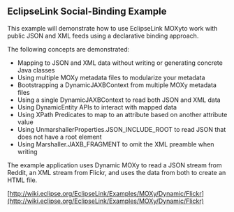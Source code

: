 EclipseLink Social-Binding Example
---------------------------------------

This example will demonstrate how to use EclipseLink MOXyto work with public JSON and XML feeds using a declarative binding approach. 

The following concepts are demonstrated:

* Mapping to JSON and XML data without writing or generating concrete Java classes
* Using multiple MOXy metadata files to modularize your metadata
* Bootstrapping a DynamicJAXBContext from multiple MOXy metadata files
* Using a single DynamicJAXBContext to read both JSON and XML data
* Using DynamicEntity APIs to interact with mapped data
* Using XPath Predicates to map to an attribute based on another attribute value
* Using UnmarshallerProperties.JSON_INCLUDE_ROOT to read JSON that does not have a root element
* Using Marshaller.JAXB_FRAGMENT to omit the XML preamble when writing

The example application uses Dynamic MOXy to read a JSON stream from Reddit, an XML stream from Flickr, and uses the data from both to create an HTML file.

[http://wiki.eclipse.org/EclipseLink/Examples/MOXy/Dynamic/Flickr](http://wiki.eclipse.org/EclipseLink/Examples/MOXy/Dynamic/Flickr)
